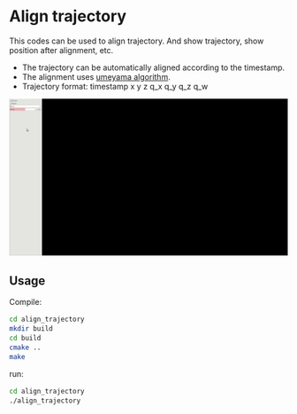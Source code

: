 # Align trajectory

This codes can be used to align trajectory. And show trajectory, show position after alignment, etc.

- The trajectory can be automatically aligned according to the timestamp.
- The alignment uses [umeyama algorithm](https://pdfs.semanticscholar.org/d107/231cce2676dbeea87e00bb0c587c280b9c53.pdf?_ga=2.264495439.1181657306.1595240335-198766482.1595240335).
- Trajectory format: timestamp x y z q_x q_y q_z q_w

![](./data/gui.gif)

## Usage

Compile: 

```bash
cd align_trajectory
mkdir build
cd build
cmake ..
make 
```

run:

```bash
cd align_trajectory
./align_trajectory
```

